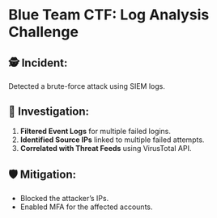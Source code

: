 # Blue Team CTF: Log Analysis Challenge

## 🕵️ Incident:
Detected a brute-force attack using SIEM logs.

## 🔎 Investigation:
1. **Filtered Event Logs** for multiple failed logins.
2. **Identified Source IPs** linked to multiple failed attempts.
3. **Correlated with Threat Feeds** using VirusTotal API.

## 🛡️ Mitigation:
- Blocked the attacker’s IPs.
- Enabled MFA for the affected accounts.
